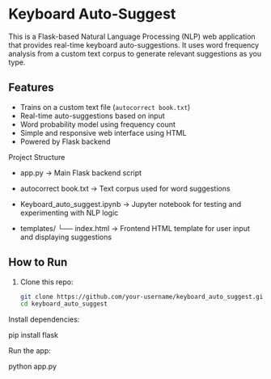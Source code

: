 #  Keyboard Auto-Suggest 

This is a Flask-based Natural Language Processing (NLP) web application that provides real-time keyboard auto-suggestions. It uses word frequency analysis from a custom text corpus to generate relevant suggestions as you type.

##  Features

-  Trains on a custom text file (`autocorrect book.txt`)
-  Real-time auto-suggestions based on input
-  Word probability model using frequency count
-  Simple and responsive web interface using HTML
-  Powered by Flask backend

Project Structure

- app.py
  → Main Flask backend script

- autocorrect book.txt
  → Text corpus used for word suggestions

- Keyboard_auto_suggest.ipynb
  → Jupyter notebook for testing and experimenting with NLP logic

- templates/
    └── index.html
        → Frontend HTML template for user input and displaying suggestions

  
##  How to Run

1. Clone this repo:
   ```bash
   git clone https://github.com/your-username/keyboard_auto_suggest.git
   cd keyboard_auto_suggest

 Install dependencies:

 pip install flask

Run the app:

python app.py



